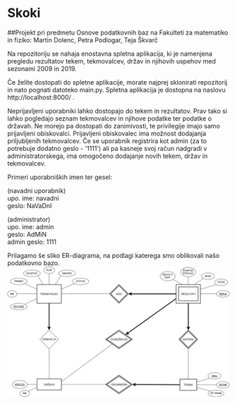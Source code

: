 # Skoki
##Projekt pri predmetu Osnove podatkovnih baz na Fakulteti za matematiko in fiziko: Martin Dolenc, Petra Podlogar, Teja Škvarč

Na repozitoriju se nahaja enostavna spletna aplikacija, ki je namenjena pregledu rezultatov tekem, tekmovalcev, držav in njihovih uspehov med sezonami 2009 in 2019.

Če želite dostopati do spletne aplikacije, morate najprej sklonirati repozitorij in nato pognati datoteko main.py. Spletna aplikacija je dostopna na naslovu http://localhost:8000/ . 

Neprijavljeni uporabniki lahko dostopajo do tekem in rezultatov. Prav tako si lahko pogledajo seznam tekmovalcev in njihove podatke ter podatke o državah. Ne morejo pa dostopati do zanimivosti, te privilegije imajo samo prijavljeni obiskovalci. 
Prijavljeni obiskovalec ima možnost dodajanja priljubljenih tekmovalcev. 
Če se uporabnik registrira kot admin (za to potrebuje dodatno geslo - '1111') ali pa kasneje svoj račun nadgradi v administratorskega, ima omogočeno dodajanje novih tekem, držav in tekmovalcev. 

Primeri uporabniških imen ter gesel: 

(navadni uporabnik) <br />
upo. ime: navadni <br />
geslo: NaVaDnI

(administrator) <br />
upo. ime: admin <br />
geslo: AdMiN <br />
admin geslo: 1111


Prilagamo še sliko ER-diagrama, na podlagi katerega smo oblikovali našo podatkovno bazo.
![alt text](ER-diagram.png)
